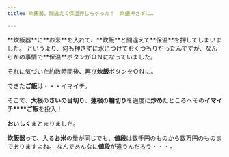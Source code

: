 ```yaml
---
title: 炊飯器、間違えて保温押しちゃった！　炊飯押さずに…

---
```


<p>**炊飯器**に**お米**を入れて、**炊飯**と間違えて**保温**を押してしまいました。
というより、何も押さずに水につけておくつもりだったんですが、なんらかの事情で**保温**ボタンがＯＮになっていました。</p>

それに気づいた約数時間後、再び**炊飯**ボタンをＯＮに。

できた**ご飯**は・・・イマイチ。

そこで、**大根**の**さいの目切り**、**蓮根**の**輪切り**を適度に**炒め**たところへその**イマイチ****ご飯**を投入！

**おいしく**まとまりました。</p>

**炊飯器**って、入る**お米**の量が同じでも、**値段**は数千円のものから数万円のものまでありますよね。
なんであんなに**値段**が違うんだろう・・・。
